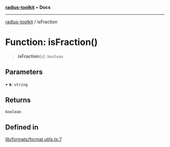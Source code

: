 [**radius-toolkit**](../README.md) • **Docs**

***

[radius-toolkit](../globals.md) / isFraction

# Function: isFraction()

> **isFraction**(`s`): `boolean`

## Parameters

• **s**: `string`

## Returns

`boolean`

## Defined in

[lib/formats/format.utils.ts:7](https://github.com/rangle/radius-token-tango/blob/5b6e6f5adbda55f8c41a4c8308d1d8885a9b9a2f/packages/radius-toolkit/src/lib/formats/format.utils.ts#L7)
